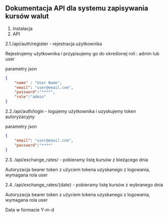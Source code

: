 ## Dokumentacja API dla systemu zapisywania kursów walut

1. Instalacja
2. API

2.1./api/auth/register - rejestracja użytkownika

Rejestrujemy użytkownika i przypisujemy go do określonej roli : admin lub user

parametry json
```json
{
	"name" : "User Name",
	"email": "user@email.com",
	"password":"****",
	"role":"admin"
}

```
2.2./api/auth/login - logujemy użytkownika i uzyskujemy token autoryzacyjny

parametry json
```json
{
	"email": "user@email.com",
	"password":"****"
}
```
2.3. /api/exchange_rates/ - pobieramy listę kursów z bieżącego dnia

Autoryzacja bearer token z użyciem tokena uzyskanego z logowania, wymagana rola user

2.4. /api/exchange_rates/{date} - pobieramy listę kursów z wybranego dnia

Autoryzacja bearer token z użyciem tokena uzyskanego z logowania, wymagana rola user

Data w formacie Y-m-d
